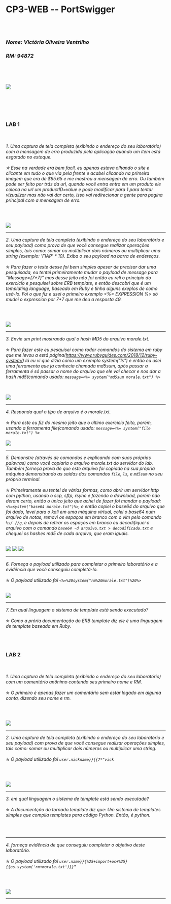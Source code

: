 # CP3-WEB -- PortSwigger
<br><br />
### *Nome: Victória Oliveira Ventrilho*
### *RM: 94872*
<br><br />
<img src="Cp-WEB/print1-nomeemail.png">
<br><br />
---
<br><br />
### LAB 1
<br><br />
*1. Uma captura de tela completa (exibindo o endereço do seu laboratório) com a mensagem de erro produzida pela aplicação quando um item está esgotado no estoque.*
<br><br />
    *✯ Esse na verdade era bem facíl, eu apenas estava olhando o site e clicante em tudo o que via pela frente e acabei clicando na primeira imagem que era de $95.65 e me mostrou a mensagem de erro. Ou também pode ser feito por trás da url, quando você entra entra em um produto ele coloca na url um productID=value e pode modificar para 1 para tentar vizualizar mas não vai dar certo, isso vai redirecionar a gente para pagina principal com a mensagem de erro.*

<br><br />

<img src="Cp-WEB/print1-exe1.png">

---

*2. Uma captura de tela completa (exibindo o endereço do seu laboratório e seu payload) como prova de que você consegue realizar operações simples, tais como: somar ou multiplicar dois números ou multiplicar uma string (exemplo: 'FIAP' \* 10). Exiba o seu payload na barra de endereços.*
   <br><br />
       ✯ *Para fazer o teste desse foi bem simples apesar de precisar dar uma pesquisada, eu tentei primeiramente mudar o payload de message para "Message={7\*7}" mas desse jeito não foi então eu reli o principio do exercicio e pesquisei sobre ERB template, e então descobri que é um templating language, baseado em Ruby e tinha alguns exeplos de como usá-lo. Foi o que fiz e usei o primeiro exemplo <%= EXPRESSION %> só mudei o expression por 7\*7 que me deu a resposta 49.*
   
<br><br />

<img src="Cp-WEB/print2-exe1.png">

---

*3. Envie um print mostrando qual o hash MD5 do arquivo morale.txt.*
<br><br />
       ✯ *Para fazer este eu pesquisei como rodar comandos do sistema em ruby que me levou a está página(https://www.rubyguides.com/2018/12/ruby-system/) lá eu vi que dizia como um exemplo system("ls") e então eu usei uma ferramenta que já conhecia chamada md5sum, após passar a ferramenta é só passar o nome do arquivo que ele vai checar e nos dar a hash md5(comando usado: `message=<%= system("md5sum morale.txt") %>`*

<br><br />
<img src="Cp-WEB/print3-exe1.png">

---

*4. Responda qual o tipo de arquivo é o morale.txt.*
<br><br />
       ✯ *Para este eu fiz do mesmo jeito que o último exercício feito, porém, usando a ferramenta file(comando usado: `message=<%= system("file morale.txt") %>`*
<br><br />
<img src="Cp-WEB/print4-exe1.png">

---

*5. Demonstre (através de comandos e explicando com suas próprias palavras) como você copiaria o arquivo morale.txt do servidor do lab. Também forneça prova de que este arquivo foi copiado na sua própria máquina demonstrando as saídas dos comandos `file`, `ls`, e `md5sum` no seu próprio terminal.*
<br><br />
       ✯ *Primeiramente eu tentei de várias formas, como abrir um servidor http com python, usando o scp, sftp, rsync e fazendo o download, porém não deram certo, então o único jeito que achei de fazer foi mandar o payload: `<%=system("base64 morale.txt")%>`, e então copiei o base64 do arquivo que foi dado, levei para o kali em uma máquina virtual, colei o base64 num arquivo de notas, removi os espaços em branco com o vim pelo comando `%s/ //g`, e depois de retirar os espaços em branco eu decodifiquei o arquivo com o comando `base64 -d arquivo.txt > decodificado.txt` e chequei os hashes md5 de cada arquivo, que eram iguais.*
<br><br />

<img src="Cp-WEB/print5-exe1.png">
<img src="Cp-WEB/print5-exe1-3.png">
<img src="Cp-WEB/print5-exe1-2.png">

---

*6. Forneça o payload utilizado para completar o primeiro laboratório e a evidência que você conseguiu completá-lo.*
<br><br />
       ✯ *O payload utilizado foi `<%=%20system("rm%20morale.txt")%20%>`*
<br><br />

<img src="Cp-WEB/print6-exe1.png">

---

*7. Em qual linguagem o sistema de template está sendo executado?*
<br><br />
       ✯ *Como a prória documentação do ERB template diz ele é uma linguagem de template baseada em Ruby.* 

<br><br />
### LAB 2
<br><br />
*1. Uma captura de tela completa (exibindo o endereço do seu laboratório) com um comentário anônimo contendo seu primeiro nome e RM.*
<br><br />
       ✯ *O primeiro é apenas fazer um comentário sem estar logado em alguma conta, dizendo seu nome e rm.*

<br><br />

<img src="Cp-WEB/print1-exe2.png">

---

*2. Uma captura de tela completa (exibindo o endereço do seu laboratório e seu payload) com prova de que você consegue realizar operações simples, tais como: somar ou multiplicar dois números ou multiplicar uma string.*
   <br><br />
       ✯ *O payload utilizado foi `user.nickname}}{{7*"vick`*
   
<br><br />

<img src="Cp-WEB/print2-exe2.png">

---

*3. em qual linguagem o sistema de template está sendo executado?*
   <br><br />
       ✯ *A documentção do tornado.template diz que: Um sistema de templates simples que compila templates para código Python. Então, é python.*
   
<br><br />

---

*4. forneça evidência de que conseguiu completar o objetivo deste laboratório.*
   <br><br />
       ✯ *O payload utilizado foi `user.name}}{%25+import+os+%25}{{os.system('rm+morale.txt')}}`**
   
<br><br />

<img src="Cp-WEB/print3-exe2.png">

---
